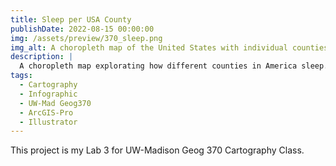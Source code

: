 ```yaml
---
title: Sleep per USA County
publishDate: 2022-08-15 00:00:00
img: /assets/preview/370_sleep.png
img_alt: A choropleth map of the United States with individual counties colored by the percent of adults who get less than 7 hours of sleep.
description: |
  A choropleth map explorating how different counties in America sleep.
tags:
  - Cartography
  - Infographic
  - UW-Mad Geog370
  - ArcGIS-Pro
  - Illustrator
---
```


This project is my Lab 3 for UW-Madison Geog 370 Cartography Class.